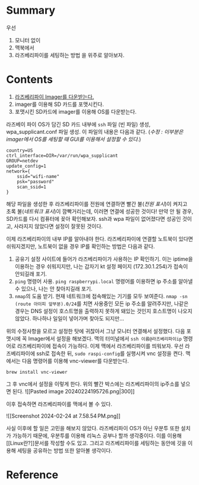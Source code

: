 # Summary

우선
1. 모니터 없이
2. 맥북에서
3. 라즈베리파이를 세팅하는 방법
을 위주로 알아보자.

# Contents

1. [라즈베리파이 Imager를 다운받는다. ](https://www.raspberrypi.org/software/)
2. imager를 이용해 SD 카드를 포맷시킨다.
3. 포맷시킨 SD카드에 imager를 이용해 OS를 다운받는다.

라즈베이 파이 OS가 담긴 SD 카드 내부에 `ssh` 파일 (빈 파일) 생성, wpa_supplicant.conf 파일 생성. 이 파일의 내용은 다음과 같다. (*수정 : 이부분은 imager에서 OS를 세팅할 때 GUI를 이용해서 설정할 수 있다.*)

```
country=US 
ctrl_interface=DIR=/var/run/wpa_supplicant 
GROUP=netdev 
update_config=1 
network={ 
	ssid="wifi-name"
	psk="password" 
	scan_ssid=1 
}
```

해당 파일을 생성한 후 라즈베리파이를 전원에 연결하면 빨간 불(*전원 표시*)이 켜지고 초록 불(*네트워크 표시*)이 깜빡거리는데, 이러면 연결에 성공한 것이다! 만약 안 될 경우, SD카드를 다시 컴퓨터에 꽂아 확인해보자. ssh과 wpa 파일이 없어졌다면 성공인 것이고, 사라지지 않았다면 설정이 잘못된 것이다.

이제 라즈베리파이의 내부 IP를 알아내야 한다. 라즈베리파이에 연결할 노트북이 있다면 쉬워지겠지만, 노트북이 없을 경우 IP를 확인하는 방법은 다음과 같다.
1. 공유기 설정 사이트에 들어가 라즈베리파이가 사용하는 IP 확인하기. 이는 iptime을 이용하는 경우 쉬워지지만, 나는 갑자기 kt 설정 페이지 (172.30.1.254)가 접속이 안되길래 포기.
2. `ping` 명령어 사용. `ping raspberrypi.local` 명령어를 이용하면 ip 주소를 알아낼 수 있으나, 나는 안 찾아지길래 포기.
3. `nmap`의 도움 받기. 현재 네트워크에 접속해있는 기기를 모두 보여준다. `nmap -sn (route 아이피 앞부분).0/24`를 치면 사용중인 모든 ip 주소를 알려주지만, 나같은 경우는 DNS 설정이 호스트명을 출력하지 못하게 돼있는 것인지 호스트명이 나오지 않았다. 하나하나 일일이 넣어가며 찾아도 되지만...

위의 수정사항을 모르고 설정한 탓에 귀찮아서 그냥 모니터 연결해서 설정했다. 다음 포맷시에 꼭 Imager에서 설정을 해보겠다. 맥의 터미널에서 `ssh 이름@라즈베리파이ip` 명령어로 라즈베리파이에 접속이 가능하다. 이제 맥에서 라즈베리파이를 띄워보자. 우선 라즈베리파이에 ssh로 접속한 뒤, `sudo raspi-config`를 실행시켜 vnc 설정을 켠다. 맥에서는 다음 명령어를 이용해 vnc-viewer를 다운받는다.

```
brew install vnc-viewer
```

그 후 vnc에서 설정을 이렇게 한다. 위의 빨간 박스에는 라즈베리파이의 ip주소를 넣으면 된다.
![[Pasted image 20240224195726.png|300]]

이후 접속하면 라즈베리파이를 맥에서 볼 수 있다.

![[Screenshot 2024-02-24 at 7.58.54 PM.png]]

사실 이후에 할 일은 고민을 해보지 않았다. 라즈베리파이 OS가 아닌 우분투 또한 설치가 가능하기 때문에, 우분투를 이용해 리눅스 공부나 할까 생각중이다. 이를 이용해 [[Linux란?]]문서를 작성할 수도 있고. 그리고 라즈베리파이를 세팅하는 동안에 깃을 이용해 세팅을 공유하는 방법 또한 알아볼 생각이다. 
# Reference

